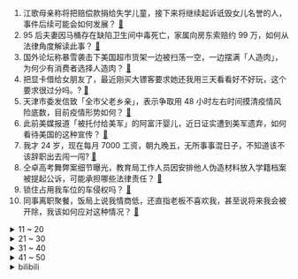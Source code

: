 1. 江歌母亲称将把赔偿款捐给失学儿童，接下来将继续起诉诋毁女儿名誉的人，事件后续可能会如何发展？ [:link:](https://www.zhihu.com/question/510870019)
2. 95 后夫妻因马桶存在缺陷卫生间中毒死亡，家属向房东索赔约 99 万，如何从法律角度解读此事？ [:link:](https://www.zhihu.com/question/509810209)
3. 国外论坛称暴雪袭击下美国超市货架一边被扫荡一空，一边摆满「人造肉」，为何少有消费者选择人造肉？ [:link:](https://www.zhihu.com/question/510783000)
4. 把显卡借给女朋友了，最近刚买大镖客要求她还我用三天看看好不好玩，这个要求很过分吗。? [:link:](https://www.zhihu.com/question/507433737)
5. 天津市委发信致「全市父老乡亲」，表示争取用 48 小时左右时间摸清疫情风险底数，目前疫情形势如何？ [:link:](https://www.zhihu.com/question/510823042)
6. 此前美媒报道「被托付给美军」的阿富汗婴儿，近日证实遭到美军遗弃，如何看待美国的这种宣传？ [:link:](https://www.zhihu.com/question/510856905)
7. 我才 24 岁，现在每月 7000 工资，朝九晚五，无所事事混日子，不知道该不该辞职出去闯一闯? [:link:](https://www.zhihu.com/question/510270065)
8. 仝卓高考舞弊案细节曝光，教育局工作人员因安排他人伪造材料放入学籍档案被提起公诉，可能承担哪些法律责任？ [:link:](https://www.zhihu.com/question/510875058)
9. 锁住占用我车位的车侵权吗？ [:link:](https://www.zhihu.com/question/21487868)
10. 同事离职聚餐，饭局上说我情商低，还直指老板不喜欢我，甚至说将来我会被开除，我该如何应对这种情况？ [:link:](https://www.zhihu.com/question/508894539)
<details>
<summary>11 ~ 20</summary>

11. 如何看待在大学机械就业群劝人转行计算机被秒移出群? [:link:](https://www.zhihu.com/question/510623982)
12. 我去峨眉山旅游峨眉山的猴子攻击我我一个左勾拳给猴子打晕了，算伤害野生动物吗? [:link:](https://www.zhihu.com/question/508534148)
13. 1 月 9 日消息美国累计新冠肺炎确诊病例超 6000 万例，这意味着什么？目前当地情况如何？ [:link:](https://www.zhihu.com/question/510740158)
14. 如何看待天键股份招股书披露，近半员工 2018、2019 年「自愿放弃」五险一金，不然公司无法盈利？ [:link:](https://www.zhihu.com/question/510347156)
15. 2022 LPL 春季赛 FPX 2:1 击败 RNG 取得开门红，如何评价这场比赛？ [:link:](https://www.zhihu.com/question/510873958)
16. 动画《英雄联盟双城之战》将出第二季，你有哪些预测和期待？ [:link:](https://www.zhihu.com/question/500384695)
17. 为什么现在的珠宝都有种廉价感，没这么精致？ [:link:](https://www.zhihu.com/question/509907361)
18. 工资差不多的情况下，选 5 点半下班通勤 30 分钟单休，还是 6 点下班通勤一小时双休？ [:link:](https://www.zhihu.com/question/510275972)
19. 传小米新人入职不满一年就背 C 惹争议，大厂是否应该推出新人保护机制？如何设置更好？ [:link:](https://www.zhihu.com/question/510292378)
20. 如何评价《雪中悍刀行》中的徐凤年？ [:link:](https://www.zhihu.com/question/467214214)
</details>
<details>
<summary>21 ~ 30</summary>

21. 2022 年春节放假安排公布，节前需连上七天，大家有哪些假期安排？ [:link:](https://www.zhihu.com/question/510302431)
22. 如何看待小米 Mix Fold 手机价格「大跳水」，12 + 512GB 版比首发价降 4000 元？ [:link:](https://www.zhihu.com/question/510771920)
23. 如何评价《一年一度喜剧大赛》中金靖的表现？ [:link:](https://www.zhihu.com/question/505446340)
24. 教育部要求严禁高三上学期结束前结课备考，释放什么信号？ [:link:](https://www.zhihu.com/question/510751030)
25. 泉州基民花一万多买了 1314 只基金，如何评价这种投资方式？ [:link:](https://www.zhihu.com/question/510294040)
26. 如果给你1个亿，让你在活死人墓陪小龙女生活1年，你愿意吗？ [:link:](https://www.zhihu.com/question/509371379)
27. 找中介投核心期刊，一天就被通知录取，但目前见刊的文章与自己发表的文章不同，这是什么情况？ [:link:](https://www.zhihu.com/question/509964463)
28. 《超能一家人》撤档的原因是什么？ [:link:](https://www.zhihu.com/question/510064128)
29. 西安盒马因「操作台放有未清洗鸡蛋」等被立案查处，该事件起到了什么警示作用？ [:link:](https://www.zhihu.com/question/510494761)
30. 克莱·汤普森时隔 941 天重回 NBA 赛场，他的复出有着怎样的意义？ [:link:](https://www.zhihu.com/question/510728353)
</details>
<details>
<summary>31 ~ 40</summary>

31. 为啥今年一堆公司上DHT混动技术，之前为啥没人攻破今年就突然都攻破了，吉利奇瑞上汽长城都有了，咋回事？ [:link:](https://www.zhihu.com/question/436708194)
32. 苹果为什么值三万亿，不就是卖手机和笔记本吗？ [:link:](https://www.zhihu.com/question/509762042)
33. 女儿想辞职选调生 我该同意吗？ [:link:](https://www.zhihu.com/question/510756749)
34. 小户型客厅和餐厅有什么好的装修方案？ [:link:](https://www.zhihu.com/question/313577578)
35. 为什么孩子对家长禁止的事情更感兴趣？家长正确的做法应该是怎样？ [:link:](https://www.zhihu.com/question/510244874)
36. 作为一个高中生，对前途感到迷茫，该怎么确定自己以后的方向？ [:link:](https://www.zhihu.com/question/510266149)
37. 同事叫我帮忙干不属于我的工作，我自己的工作也很多没时间去帮他，然后他就对我破口大骂，我该怎么怼回去？ [:link:](https://www.zhihu.com/question/509738317)
38. 调查称近七成青年结婚最看重房子，反映出哪些问题？你认为结婚时哪项物质基础最重要？ [:link:](https://www.zhihu.com/question/510099637)
39. 国家邮政局提出不得擅自将快递投递到智能快递箱，你的快递会送货上门吗？如落实，有哪些有效的具体措施？ [:link:](https://www.zhihu.com/question/510309761)
40. 如何看待 1 月 10 日发布的荣耀手表GS 3？有哪些亮点和不足？ [:link:](https://www.zhihu.com/question/510665889)
</details>
<details>
<summary>41 ~ 50</summary>

41. 健身人士如何看待吕小军的后背？ [:link:](https://www.zhihu.com/question/476569034)
42. 临近期末，妈妈送儿子插满课本的生日蛋糕，孩子崩溃大哭，如何看待这种教育方式？怎样做会更有效果？ [:link:](https://www.zhihu.com/question/510719897)
43. 985211和本科的学生是怎样看待专科生的？ [:link:](https://www.zhihu.com/question/510674066)
44. 有没有什么特别惊艳你的句子? [:link:](https://www.zhihu.com/question/510376097)
45. 刘鑫江歌事件一审宣判，事件本身和其结果会对父母教育孩子产生哪些影响？ [:link:](https://www.zhihu.com/question/510756548)
46. 2022 国考进面名单及分数线公布，能看出哪些信息？对未来报考有什么启示？ [:link:](https://www.zhihu.com/question/510774052)
47. 如何看待荣耀Magic V 外屏刷新率 120Hz ，内屏 90Hz ？折叠屏做高刷有什么意义? [:link:](https://www.zhihu.com/question/510890546)
48. 如何证明圆周率中存在所有的 4 位数密码？ [:link:](https://www.zhihu.com/question/508499127)
49. 如何看待动画《国王排名》在欧美网站 Imdb 和 mal 上评价极佳的情况？ [:link:](https://www.zhihu.com/question/510232540)
50. 过年回家，有什么推荐买给家人的年货？ [:link:](https://www.zhihu.com/question/39873708)
</details><details>
<summary>bilibili</summary>

1. 男人没了女人一起打游戏，就像自行车没有鱼鳃 [:link:](//www.bilibili.com/video/BV1bi4y197mF)
2. 和小可莉一起玩手指游戏吧 [:link:](//www.bilibili.com/video/BV1dD4y1F7y7)
3. 笑死！这是我今年吃过最离谱的泡面！！！ [:link:](//www.bilibili.com/video/BV1CY41187DP)
4. 《原神》剧情PV-「神女劈观」 [:link:](//www.bilibili.com/video/BV1kS4y1T7kK)
5. up主，你的脸疼吗？2021年10月新番吐槽打脸大总结！【泛式】 [:link:](//www.bilibili.com/video/BV18Y41187Ri)
6. 极度舒适！拿来救命的药，原来是这样在身体里释放的 [:link:](//www.bilibili.com/video/BV1bF411q7ue)
7. 文笔好的人如何靠颜值吃饭？【硬核狠人22】 [:link:](//www.bilibili.com/video/BV1934y1z7ZQ)
8. 我回来了，想和大家聊聊疫情后的世界，以及我的未来计划 [:link:](//www.bilibili.com/video/BV1KY411h7cq)
9. 【点亮渊下宫】全体泪目！ [:link:](//www.bilibili.com/video/BV1VR4y1g7Af)
10. 警长：奇怪？目标怎么消失了？ [:link:](//www.bilibili.com/video/BV1LT4y117Rq)
<details>
<summary>11 ~ 20</summary>

11. 【英雄联盟】呼唤 – 2022赛季CG [:link:](//www.bilibili.com/video/BV1yD4y1F7uC)
12. 仓鼠被迫打工，给黑心主人剥瓜子 [:link:](//www.bilibili.com/video/BV1pL411V7so)
13. 【原神】《神女劈观》京剧老生翻唱——猛⚡男️⚡炸️⚡庙 [:link:](//www.bilibili.com/video/BV1jF411q7p2)
14. 《颜值牛逼症》 这才是统一全球审美的老叔叔！ [:link:](//www.bilibili.com/video/BV1gr4y1U7Te)
15. 演员的蛋生（2） [:link:](//www.bilibili.com/video/BV1q3411e7G2)
16. 【STN快报特别篇】年度总结，看看你有没有错过我们最精彩的整活！ [:link:](//www.bilibili.com/video/BV1D3411e7uf)
17. 光环中的少年——二载(上) [:link:](//www.bilibili.com/video/BV1fL411F7T4)
18. 江歌案已宣判：在替刘鑫死后6年，她又被“好友刘鑫”狠狠捅了3刀！【看见平凡系列04】 [:link:](//www.bilibili.com/video/BV1gZ4y1S7pG)
19. 铃空RPG新作 |《昭和米国物语》首部正式预告片 [:link:](//www.bilibili.com/video/BV1T34y167Q9)
20. 好家伙，短短10秒让我愣住了两次 [:link:](//www.bilibili.com/video/BV1yR4y1u7sx)
</details>
<details>
<summary>21 ~ 30</summary>

21. 我把冬泳怪鸽做成了游戏，干就完啦奥利给！ [:link:](//www.bilibili.com/video/BV11u41127Pb)
22. 去景点帮女友拍照其实全程在自拍，回家之后... [:link:](//www.bilibili.com/video/BV1aT4y1m7RQ)
23. B友看我视频1890遍，只投5个币 [:link:](//www.bilibili.com/video/BV1yD4y1F7Xh)
24. 【罗翔】想成功先发疯！你以为现在传销那么简单吗？ [:link:](//www.bilibili.com/video/BV1Jm4y1X7Z2)
25. 【不愧是我】人菜瘾大！王冰冰终于“学会”花样滑冰了！ [:link:](//www.bilibili.com/video/BV1hY41187Vs)
26. 喜欢叫？ [:link:](//www.bilibili.com/video/BV1gP4y1J71T)
27. 同事这张看着就贵的PPT，原来都是学了这一招！【旁门左道】 [:link:](//www.bilibili.com/video/BV1ES4y1T7S6)
28. 鲁智深大闹五台山！《红楼》《水浒》梦幻联动？（P3大闹五台山） [:link:](//www.bilibili.com/video/BV19P4y1E7wW)
29. 【医学博士】一个方法解决全天不困 I 为什么咖啡越喝越困？ [:link:](//www.bilibili.com/video/BV1t3411e7PA)
30. 让82岁老戏迷爷爷看《神女劈观》 [:link:](//www.bilibili.com/video/BV1MT4y117f3)
</details>
<details>
<summary>31 ~ 40</summary>

31. 【胡先煦】是被公司毒哑了吗？！帅哥最近怎么不说话了？！！ [:link:](//www.bilibili.com/video/BV1NF411v7wx)
32. 当你的河南室友给你唱家有儿女 [:link:](//www.bilibili.com/video/BV1dY411a7wp)
33. 听君一席话，全是废话 5.0 ！！！ [:link:](//www.bilibili.com/video/BV1ER4y1g7jm)
34. 好可爱的狗...东西 [:link:](//www.bilibili.com/video/BV1ZP4y1E7pM)
35. “芜湖大司马”正式成为芜湖市政协委员，被安排在社科界别 [:link:](//www.bilibili.com/video/BV12u411U7qm)
36. 你见过四只猫同时揣手手吗？ [:link:](//www.bilibili.com/video/BV1Rb4y1n7t1)
37. 不告诉我妈的情况下，把她当女儿一整天，结果竟然…… [:link:](//www.bilibili.com/video/BV1UT4y127aR)
38. 你 要 冒 充 我 是 吧！ [:link:](//www.bilibili.com/video/BV16Y41187qe)
39. B站用户名演绎“氚疝钾”，呵tui，穿山甲。 [:link:](//www.bilibili.com/video/BV1NR4y1G7QY)
40. 瞬间泪目！致敬人民警察！ [:link:](//www.bilibili.com/video/BV1Hm4y1D72W)
</details>
<details>
<summary>41 ~ 50</summary>

41. 拒绝称体重的帝企鹅宝宝 [:link:](//www.bilibili.com/video/BV1aL4y1t7Rr)
42. 别喝牛奶了！来杯蟑螂奶吧 [:link:](//www.bilibili.com/video/BV1ju411U7q2)
43. 咸鱼界的天花板，吃一条咸鱼差点就破产了，但真的好吃 [:link:](//www.bilibili.com/video/BV1EY41187qB)
44. 雪 中 含 刀 行 [:link:](//www.bilibili.com/video/BV1dL411F7sT)
45. 朋友来印度了，带他一起吃肯德基。 [:link:](//www.bilibili.com/video/BV1eZ4y1S7LC)
46. 第一届电视剧“金鸭奖”，2021国产剧盘点！！ [:link:](//www.bilibili.com/video/BV1KT4y1m78T)
47. 【全明星】纸 团 战 争 [:link:](//www.bilibili.com/video/BV15m4y1D7zs)
48. 「初心永恒」——《崩坏3》S级觉醒角色「天元骑英」宣传PV [:link:](//www.bilibili.com/video/BV1hP4y1E7F3)
49. 兄弟反目！我们打了一架！ [:link:](//www.bilibili.com/video/BV1ha411q7ME)
50. 【电竞星快报】赛季未开节奏先来，今年也是元气满满的一年呢！（第四季01期） [:link:](//www.bilibili.com/video/BV1gr4y1v7Nn)
</details>
<details>
<summary>51 ~ 60</summary>

51. 哈哈哈，太草了！竟然真的把【卡其脱离太】做成了玩具 [:link:](//www.bilibili.com/video/BV1La411q7gN)
52. 探访NBA金州勇士球馆餐厅！拿VIP票干饭什么体验？帅小伙又来刷脸了 [:link:](//www.bilibili.com/video/BV1Y3411a7AM)
53. 【如月灰】原神-申鹤-雪山旅拍。当小姨真难。 [:link:](//www.bilibili.com/video/BV1Tb4y1H7eZ)
54. 那些年，我们被抢走的体育课。 [:link:](//www.bilibili.com/video/BV1Jr4y1v7yk)
55. 关于早餐的几个误区，你中招了几个？ [:link:](//www.bilibili.com/video/BV1Gb4y1H7Bz)
56. 小潮院长逼我发的（2） [:link:](//www.bilibili.com/video/BV1tP4y1E7p7)
57. 是不是你 [:link:](//www.bilibili.com/video/BV1yZ4y1S7M7)
58. 当你在海底打破鸡蛋时 [:link:](//www.bilibili.com/video/BV1Rr4y1m73H)
59. 2022年的第一把喜糖，来了！ [:link:](//www.bilibili.com/video/BV1344y1j7dL)
60. ohno [:link:](//www.bilibili.com/video/BV16u411U7AR)
</details>
<details>
<summary>61 ~ 70</summary>

61. 刻在中国人骨子里的浪漫 [:link:](//www.bilibili.com/video/BV1uR4y1G7vt)
62. 一月工资抽满命！破大防了兄弟们！戴魈面具来抽魈！ [:link:](//www.bilibili.com/video/BV1C34y1q7xU)
63. 一条龙秒杀三路兵线，卡时间释放主宰太离谱，新赛季野王的必修课 [:link:](//www.bilibili.com/video/BV1XS4y1Z7Qp)
64. ⚡无 伤 速 通 2021 鬼 畜 区⚡ [:link:](//www.bilibili.com/video/BV1dq4y1C7LW)
65. 46年前的今天，周恩来总理逝世，享年78岁！十里长街送总理，再回顾泪千行！ [:link:](//www.bilibili.com/video/BV1WL4y1b78W)
66. 14min解锁腰背柔韧轻松获得天鹅背 舒缓腰酸背痛 提升形体气质 |芭蕾舞演员亲授 [:link:](//www.bilibili.com/video/BV11Y411a7MK)
67. 上课看到学生鲨鱼夹发型好看，于是我迫不及待让孩子教我了 [:link:](//www.bilibili.com/video/BV1yu411U7LH)
68. 男子被举报藏毒，一查竟是吃毛鸡蛋附送的椒盐 [:link:](//www.bilibili.com/video/BV1C44y1j72P)
69. 30个陌生人一起睡，但夫妻禁止同床？！古代欧洲的床上秘密 · 世界床上史02 [:link:](//www.bilibili.com/video/BV1Ju411S758)
70. 当你挣钱后一口气花两万组装了一台电脑 [:link:](//www.bilibili.com/video/BV1ia411q7ED)
</details>
<details>
<summary>71 ~ 80</summary>

71. 亲兄弟能不能别算账 [:link:](//www.bilibili.com/video/BV1tZ4y1S7Rd)
72. 呼！哈！ [:link:](//www.bilibili.com/video/BV1Z3411Y7ks)
73. 【金星】金姐内心强大且温柔，总是毫不吝啬地夸奖有才之人~ [:link:](//www.bilibili.com/video/BV1RT4y127HZ)
74. 祖安花火泽丽！普攻伤害最低的ADC出现了！ [:link:](//www.bilibili.com/video/BV11P4y1E7Gf)
75. 【一拳超人之饿狼篇】剧场版（自制动画） [:link:](//www.bilibili.com/video/BV1tP4y1E71x)
76. 突袭测试男朋友智商 [:link:](//www.bilibili.com/video/BV1xR4y1g7dz)
77. 把超市里面全部饮料买回来混合！果然老了喝着都吃力了！ [:link:](//www.bilibili.com/video/BV1KR4y1g7x3)
78. 【前方高能】一人一乐队，低配还原周杰伦《本草纲目》 [:link:](//www.bilibili.com/video/BV1hR4y1u7D5)
79. 社 交 废 物 5 [:link:](//www.bilibili.com/video/BV1zY411a7pz)
80. 当你在MC里进行「天灾合约」!! [:link:](//www.bilibili.com/video/BV1X3411e7i7)
</details>
<details>
<summary>81 ~ 90</summary>

81. 如果我有分身术，一个守着家，一个陪着他…… [:link:](//www.bilibili.com/video/BV17q4y1y7v4)
82. 古猫丨考古界的海底捞船工程 [:link:](//www.bilibili.com/video/BV1h3411e7Ys)
83. 插画师这样卖出作品，说不定会血亏！ [:link:](//www.bilibili.com/video/BV1Hm4y1D7hC)
84. 女子好心将北京房子借好友住半年，收房时发现“家”没了 [:link:](//www.bilibili.com/video/BV12b4y1n77E)
85. 原来19年的冬天已经过去很久了， 感谢疫情中的逆行者 以凡人之躯比肩神明，致敬医护人员 ！ [:link:](//www.bilibili.com/video/BV1e3411e7Tu)
86. 谁 是 我 的 新 郎 😍 [:link:](//www.bilibili.com/video/BV1aT4y1m71P)
87. “我是人民的总服务员，要为人民服务而死。” [:link:](//www.bilibili.com/video/BV1fb4y1n7kT)
88. 大家好我是Ning，今天正式入驻B站啦！咱们好好掰扯掰扯！ [:link:](//www.bilibili.com/video/BV17u41127LN)
89. 你们都集过卡吗？ [:link:](//www.bilibili.com/video/BV1tr4y1v7J9)
90. 当广东人在广西旅游 [:link:](//www.bilibili.com/video/BV1mS4y1T7M6)
</details>
<details>
<summary>91 ~ 100</summary>

91. 《是一只鱼》我 超 喜 欢 他 的 [:link:](//www.bilibili.com/video/BV1nL4y1b7Zq)
92. 中医：我曾经用一把调味料，救了室友 [:link:](//www.bilibili.com/video/BV1934y1q7U5)
93. 震 撼 云 堇 一 整 年 ！ [:link:](//www.bilibili.com/video/BV1qY411a7Mw)
94. 【爆肝800+张原画】原神之刃！ [:link:](//www.bilibili.com/video/BV1gr4y1U71H)
95. 谁的学生时代没有一个像张欣怡一样的女生呢？ [:link:](//www.bilibili.com/video/BV1WL4y1b7cT)
96. 上海16元管饱自助，有鸡有鸭还有鱼，我宣布以后这里就是我的家！！！ [:link:](//www.bilibili.com/video/BV17P4y1E7yR)
97. 我遇到了疯狂的女粉丝？-读评论 [:link:](//www.bilibili.com/video/BV1Y3411a7Jr)
98. 御宝轩 厨子探店¥2？48 [:link:](//www.bilibili.com/video/BV1vD4y1F7Mu)
99. 【凉拌蒜薹】这不是海带！～年夜饭来点新花样…这个真的巨好吃 [:link:](//www.bilibili.com/video/BV19b4y1e79c)
100. 为了不让狗子打架，以后自己的蛋自己磕 [:link:](//www.bilibili.com/video/BV1CP4y1E7Yr)
</details></details>